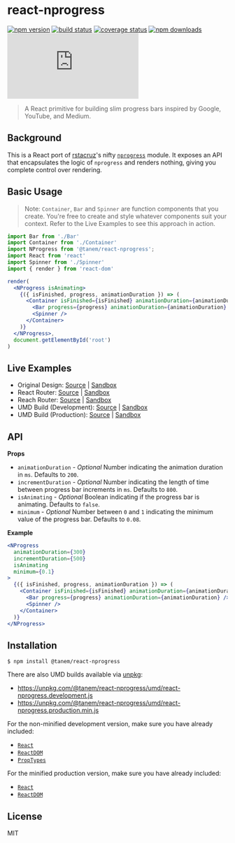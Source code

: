 # react-nprogress

[![npm version](https://img.shields.io/npm/v/@tanem/react-nprogress.svg?style=flat-square)](https://www.npmjs.com/package/@tanem/react-nprogress)
[![build status](https://img.shields.io/travis/tanem/react-nprogress/master.svg?style=flat-square)](https://travis-ci.org/tanem/react-nprogress)
[![coverage status](https://img.shields.io/codecov/c/github/tanem/react-nprogress.svg?style=flat-square)](https://codecov.io/gh/tanem/react-nprogress)
[![npm downloads](https://img.shields.io/npm/dm/@tanem/react-nprogress.svg?style=flat-square)](https://www.npmjs.com/package/@tanem/react-nprogress)
[![gzip size](http://img.badgesize.io/https://unpkg.com/@tanem/react-nprogress/umd/react-nprogress.production.min.js?style=flat-square&compression=gzip)](https://unpkg.com/@tanem/react-nprogress/umd/react-nprogress.production.min.js)

> A React primitive for building slim progress bars inspired by Google, YouTube, and Medium.

## Background

This is a React port of [rstacruz](https://github.com/rstacruz)'s nifty [`nprogress`](https://github.com/rstacruz/nprogress) module. It exposes an API that encapsulates the logic of `nprogress` and renders nothing, giving you complete control over rendering.

## Basic Usage

> Note: `Container`, `Bar` and `Spinner` are function components that you
> create. You're free to create and style whatever components suit your context.
> Refer to the Live Examples to see this approach in action.

```jsx
import Bar from './Bar'
import Container from './Container'
import NProgress from '@tanem/react-nprogress';
import React from 'react'
import Spinner from './Spinner'
import { render } from 'react-dom'

render(
  <NProgress isAnimating>
    {({ isFinished, progress, animationDuration }) => (
      <Container isFinished={isFinished} animationDuration={animationDuration}>
        <Bar progress={progress} animationDuration={animationDuration} />
        <Spinner />
      </Container>
    )}
  </NProgress>,
  document.getElementById('root')
)
```

## Live Examples

- Original Design: [Source](https://github.com/tanem/react-nprogress/tree/master/examples/original-design) | [Sandbox](https://codesandbox.io/s/github/tanem/react-nprogress/tree/master/examples/original-design)
- React Router: [Source](https://github.com/tanem/react-nprogress/tree/master/examples/react-router) | [Sandbox](https://codesandbox.io/s/github/tanem/react-nprogress/tree/master/examples/react-router)
- Reach Router: [Source](https://github.com/tanem/react-nprogress/tree/master/examples/reach-router) | [Sandbox](https://codesandbox.io/s/github/tanem/react-nprogress/tree/master/examples/reach-router)
- UMD Build (Development): [Source](https://github.com/tanem/react-nprogress/tree/master/examples/umd-dev) | [Sandbox](https://codesandbox.io/s/github/tanem/react-nprogress/tree/master/examples/umd-dev)
- UMD Build (Production): [Source](https://github.com/tanem/react-nprogress/tree/master/examples/umd-prod) | [Sandbox](https://codesandbox.io/s/github/tanem/react-nprogress/tree/master/examples/umd-prod)

## API

**Props**

- `animationDuration` - _Optional_ Number indicating the animation duration in `ms`. Defaults to `200`.
- `incrementDuration` - _Optional_ Number indicating the length of time between progress bar increments in `ms`. Defaults to `800`.
- `isAnimating` - _Optional_ Boolean indicating if the progress bar is animating. Defaults to `false`.
- `minimum` - _Optional_ Number between `0` and `1` indicating the minimum value of the progress bar. Defaults to `0.08`.

**Example**

```jsx
<NProgress
  animationDuration={300}
  incrementDuration={500}
  isAnimating
  minimum={0.1}
>
  {({ isFinished, progress, animationDuration }) => (
    <Container isFinished={isFinished} animationDuration={animationDuration}>
      <Bar progress={progress} animationDuration={animationDuration} />
      <Spinner />
    </Container>
  )}
</NProgress>
```

## Installation

```
$ npm install @tanem/react-nprogress
```

There are also UMD builds available via [unpkg](https://unpkg.com/):

- https://unpkg.com/@tanem/react-nprogress/umd/react-nprogress.development.js
- https://unpkg.com/@tanem/react-nprogress/umd/react-nprogress.production.min.js

For the non-minified development version, make sure you have already included:

- [`React`](https://unpkg.com/react/umd/react.development.js)
- [`ReactDOM`](https://unpkg.com/react-dom/umd/react-dom.development.js)
- [`PropTypes`](https://unpkg.com/prop-types/prop-types.js)

For the minified production version, make sure you have already included:

- [`React`](https://unpkg.com/react/umd/react.production.min.js)
- [`ReactDOM`](https://unpkg.com/react-dom/umd/react-dom.production.min.js)

## License

MIT